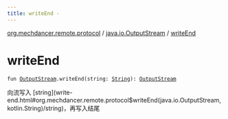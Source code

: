 ```yaml
---
title: writeEnd - 
---
```


[org.mechdancer.remote.protocol](../index.html) / [java.io.OutputStream](index.html) / [writeEnd](./write-end.html)

# writeEnd

`fun `[`OutputStream`](http://docs.oracle.com/javase/6/docs/api/java/io/OutputStream.html)`.writeEnd(string: `[`String`](https://kotlinlang.org/api/latest/jvm/stdlib/kotlin/-string/index.html)`): `[`OutputStream`](http://docs.oracle.com/javase/6/docs/api/java/io/OutputStream.html)

向流写入 [string](write-end.html#org.mechdancer.remote.protocol$writeEnd(java.io.OutputStream, kotlin.String)/string)，再写入结尾

